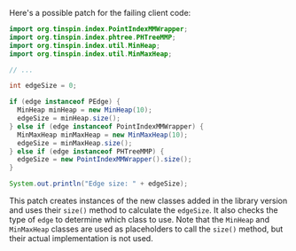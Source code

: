 Here's a possible patch for the failing client code:
```java
import org.tinspin.index.PointIndexMMWrapper;
import org.tinspin.index.phtree.PHTreeMMP;
import org.tinspin.index.util.MinHeap;
import org.tinspin.index.util.MinMaxHeap;

// ...

int edgeSize = 0;

if (edge instanceof PEdge) {
  MinHeap minHeap = new MinHeap(10);
  edgeSize = minHeap.size();
} else if (edge instanceof PointIndexMMWrapper) {
  MinMaxHeap minMaxHeap = new MinMaxHeap(10);
  edgeSize = minMaxHeap.size();
} else if (edge instanceof PHTreeMMP) {
  edgeSize = new PointIndexMMWrapper().size();
}

System.out.println("Edge size: " + edgeSize);
```
This patch creates instances of the new classes added in the library version and uses their `size()` method to calculate the `edgeSize`. It also checks the type of `edge` to determine which class to use. Note that the `MinHeap` and `MinMaxHeap` classes are used as placeholders to call the `size()` method, but their actual implementation is not used.